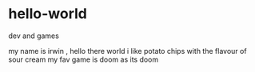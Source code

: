 # hello-world
dev and games

my name is irwin , hello there world
i like potato chips with the flavour of sour cream
my fav game is doom as its doom
